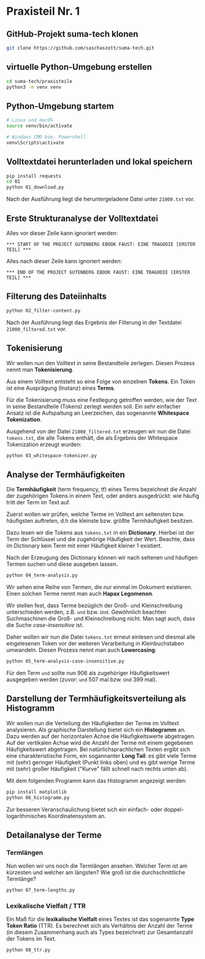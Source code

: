 # Praxisteil Nr. 1

## GitHub-Projekt suma-tech klonen

```sh
git clone https://github.com/saschaszott/suma-tech.git
```

## virtuelle Python-Umgebung erstellen

```sh
cd suma-tech/praxisteile
python3 -m venv venv
```

## Python-Umgebung startem

```sh
# Linux und macOS
source venv/bin/activate

# Windows CMD bzw. Powershell
venv\Scripts\activate
```

## Volltextdatei herunterladen und lokal speichern

```sh
pip install requests
cd 01
python 01_download.py
```

Nach der Ausführung liegt die heruntergeladene Datei unter `21000.txt` vor.

## Erste Strukturanalyse der Volltextdatei

Alles vor dieser Zeile kann ignoriert werden:

```
*** START OF THE PROJECT GUTENBERG EBOOK FAUST: EINE TRAGÖDIE [ERSTER TEIL] ***
```

Alles nach dieser Zeile kann ignoriert werden:

```
*** END OF THE PROJECT GUTENBERG EBOOK FAUST: EINE TRAGÖDIE [ERSTER TEIL] ***
```

## Filterung des Dateiinhalts

```sh
python 02_filter-content.py
```

Nach der Ausführung liegt das Ergebnis der Filterung in der Textdatei `21000_filtered.txt` vor.

## Tokenisierung

Wir wollen nun den Volltext in seine Bestandteile zerlegen. Diesen Prozess nennt man **Tokenisierung**. 

Aus einem Volltext entsteht so eine Folge von einzelnen **Tokens**. Ein Token ist eine Ausprägung (Instanz) eines **Terms**.

Für die Tokenisierung muss eine Festlegung getroffen werden, wie der Text in seine Bestandteile (Tokens) zerlegt werden soll. Ein sehr einfacher Ansatz ist die Aufspaltung an Leerzeichen, das sogenannte **Whitespace Tokenization**.

Ausgehend von der Datei `21000_filtered.txt` erzeugen wir nun die Datei `tokens.txt`, die alle Tokens enthält, die als Ergebnis der Whitespace Tokenization erzeugt wurden:

```sh
python 03_whitespace-tokenizer.py
```

## Analyse der Termhäufigkeiten

Die **Termhäufigkeit** (term frequency, tf) eines Terms bezeichnet die Anzahl der zugehörigen Tokens in einem Text, oder anders ausgedrückt: wie häufig tritt der Term im Text auf.

Zuerst wollen wir prüfen, welche Terme im Volltext am seltensten bzw. häufigsten auftreten, d.h die kleinste bzw. größte Termhäufigkeit besitzen. 

Dazu lesen wir die Tokens aus `tokens.txt` in ein **Dictionary**. Hierbei ist der Term der Schlüssel und die zugehörige Häufigkeit der Wert. Beachte, dass im Dictionary kein Term mit einer Häufigkeit kleiner 1 existiert.

Nach der Erzeugung des Dictionary können wir nach seltenen und häufigen Termen suchen und diese ausgeben lassen.

```sh
python 04_term-analysis.py
```

Wir sehen eine Reihe von Termen, die nur einmal im Dokument existieren. Einen solchen Terme nennt man auch **Hapax Legomenon**.

Wir stellen fest, dass Terme bezüglich der Groß- und Kleinschreibung unterschieden werden, z.B. `und` bzw. `Und`. Gewöhnlich beachten Suchmaschinen die Groß- und Kleinschreibung nicht. Man sagt auch, dass die Suche _case-insensitive_ ist.

Daher wollen wir nun die Datei `tokens.txt` erneut einlesen und diesmal alle eingelesenen Token vor der weiteren Verarbeitung in Kleinbuchstaben umwandeln. Diesen Prozess nennt man auch **Lowercasing**:

```sh
python 05_term-analysis-case-insensitive.py
```

Für den Term `und` sollte nun 906 als zugehöriger Häufigkeitswert ausgegeben werden (zuvor: `und` 507 mal bzw. `Und` 399 mal).

## Darstellung der Termhäufigkeitsverteilung als Histogramm

Wir wollen nun die Verteilung der Häufigkeiten der Terme im Volltext analysieren. Als graphische Darstellung bietet sich ein **Histogramm** an. Dazu werden auf der horizontalen Achse die Häufigkeitswerte abgetragen. Auf der vertikalen Achse wird die Anzahl der Terme mit einem gegebenen Häufigkeitswert abgetragen. Bei natürlichsprachlichen Texten ergibt sich eine charakteristische Form, ein sogannanter **Long Tail**: es gibt viele Terme mit (sehr) geringer Häufigkeit (Punkt links oben) und es gibt wenige Terme mit (sehr) großer Häufigkeit ("Kurve" fällt schnell nach rechts unten ab).

Mit dem folgenden Programm kann das Histogramm angezeigt werden:

```sh
pip install matplotlib
python 06_histogramm.py
```

Zur besseren Veranschaulichung bietet sich ein einfach- oder doppel-logarithmisches Koordinatensystem an.

## Detailanalyse der Terme

### Termlängen

Nun wollen wir uns noch die Termlängen ansehen. Welcher Term ist am kürzesten und welcher am längsten? Wie groß ist die durchschnittliche Termlänge?

```sh
python 07_term-lengths.py
``` 

### Lexikalische Vielfalt / TTR

Ein Maß für die **lexikalische Vielfalt** eines Textes ist das sogenannte **Type Token Ratio** (TTR). Es berechnet sich als Verhältnis der Anzahl der Terme (in diesem Zusammenhang auch als Types bezeichnet) zur Gesamtanzahl der Tokens im Text.

```sh
python 08_ttr.py
```
